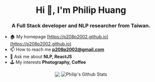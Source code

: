 <h1 align="center">Hi 👋, I'm Philip Huang</h1>
<h3 align="center">A Full Stack developer and NLP researcher from Taiwan.</h3>

- 🏠 My homepage [https://p208p2002.github.io](https://p208p2002.github.io)
- 📫 How to reach me **p208p2002@gmail.com**
- 💬 Ask me about **NLP, ReactJS**
- 🕹 My interests **Photography, Coffee**

<p align="center">
  <img align="center" src="https://github-readme-stats.vercel.app/api/top-langs/?username=p208p2002&hide_langs_below=1&theme=default&line_height=27&layout=compact" />
  <img align="center" src="https://github-readme-stats.vercel.app/api?username=p208p2002&show_icons=true&count_private=true&include_all_commits=true&line_height=21" alt="Philip's Github Stats" />
</p>
